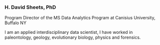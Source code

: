 ### H. David Sheets,  PhD

Program Director of the MS Data Analytics Program at Canisius University, Buffalo NY

I am an applied interdisciplinary data scientist,  I have worked in paleontology, geology, evolutionary biology, physics and forensics.

<!--
**hdsheets/hdsheets** is a ✨ _special_ ✨ repository because its `README.md` (this file) appears on your GitHub profile.

Here are some ideas to get you started:

- 🔭 I’m currently working on ...
- 🌱 I’m currently learning ...
- 👯 I’m looking to collaborate on ...
- 🤔 I’m looking for help with ...
- 💬 Ask me about ...
- 📫 How to reach me: ...
- 😄 Pronouns: ...
- ⚡ Fun fact: ...
-->

